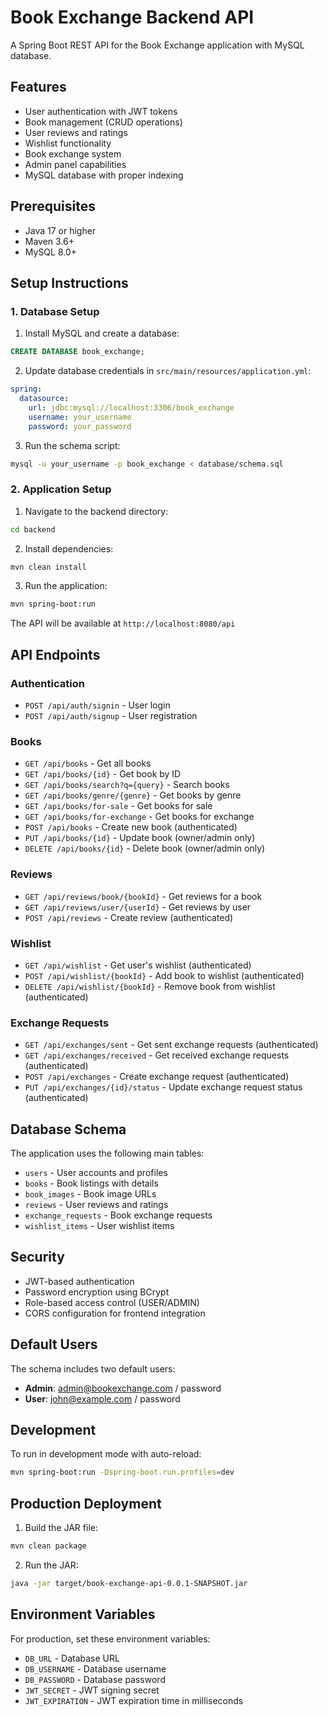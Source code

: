 # Book Exchange Backend API

A Spring Boot REST API for the Book Exchange application with MySQL database.

## Features

- User authentication with JWT tokens
- Book management (CRUD operations)
- User reviews and ratings
- Wishlist functionality
- Book exchange system
- Admin panel capabilities
- MySQL database with proper indexing

## Prerequisites

- Java 17 or higher
- Maven 3.6+
- MySQL 8.0+

## Setup Instructions

### 1. Database Setup

1. Install MySQL and create a database:
```sql
CREATE DATABASE book_exchange;
```

2. Update database credentials in `src/main/resources/application.yml`:
```yaml
spring:
  datasource:
    url: jdbc:mysql://localhost:3306/book_exchange
    username: your_username
    password: your_password
```

3. Run the schema script:
```bash
mysql -u your_username -p book_exchange < database/schema.sql
```

### 2. Application Setup

1. Navigate to the backend directory:
```bash
cd backend
```

2. Install dependencies:
```bash
mvn clean install
```

3. Run the application:
```bash
mvn spring-boot:run
```

The API will be available at `http://localhost:8080/api`

## API Endpoints

### Authentication
- `POST /api/auth/signin` - User login
- `POST /api/auth/signup` - User registration

### Books
- `GET /api/books` - Get all books
- `GET /api/books/{id}` - Get book by ID
- `GET /api/books/search?q={query}` - Search books
- `GET /api/books/genre/{genre}` - Get books by genre
- `GET /api/books/for-sale` - Get books for sale
- `GET /api/books/for-exchange` - Get books for exchange
- `POST /api/books` - Create new book (authenticated)
- `PUT /api/books/{id}` - Update book (owner/admin only)
- `DELETE /api/books/{id}` - Delete book (owner/admin only)

### Reviews
- `GET /api/reviews/book/{bookId}` - Get reviews for a book
- `GET /api/reviews/user/{userId}` - Get reviews by user
- `POST /api/reviews` - Create review (authenticated)

### Wishlist
- `GET /api/wishlist` - Get user's wishlist (authenticated)
- `POST /api/wishlist/{bookId}` - Add book to wishlist (authenticated)
- `DELETE /api/wishlist/{bookId}` - Remove book from wishlist (authenticated)

### Exchange Requests
- `GET /api/exchanges/sent` - Get sent exchange requests (authenticated)
- `GET /api/exchanges/received` - Get received exchange requests (authenticated)
- `POST /api/exchanges` - Create exchange request (authenticated)
- `PUT /api/exchanges/{id}/status` - Update exchange request status (authenticated)

## Database Schema

The application uses the following main tables:
- `users` - User accounts and profiles
- `books` - Book listings with details
- `book_images` - Book image URLs
- `reviews` - User reviews and ratings
- `exchange_requests` - Book exchange requests
- `wishlist_items` - User wishlist items

## Security

- JWT-based authentication
- Password encryption using BCrypt
- Role-based access control (USER/ADMIN)
- CORS configuration for frontend integration

## Default Users

The schema includes two default users:
- **Admin**: admin@bookexchange.com / password
- **User**: john@example.com / password

## Development

To run in development mode with auto-reload:
```bash
mvn spring-boot:run -Dspring-boot.run.profiles=dev
```

## Production Deployment

1. Build the JAR file:
```bash
mvn clean package
```

2. Run the JAR:
```bash
java -jar target/book-exchange-api-0.0.1-SNAPSHOT.jar
```

## Environment Variables

For production, set these environment variables:
- `DB_URL` - Database URL
- `DB_USERNAME` - Database username
- `DB_PASSWORD` - Database password
- `JWT_SECRET` - JWT signing secret
- `JWT_EXPIRATION` - JWT expiration time in milliseconds